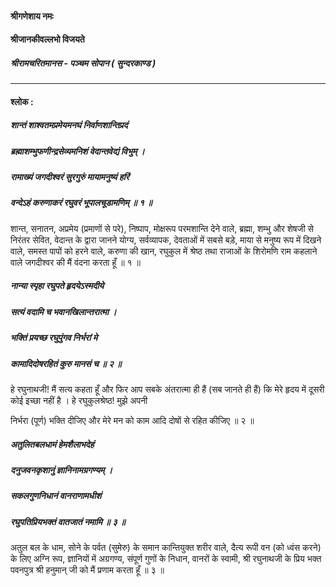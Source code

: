 #### श्रीगणेशाय नमः
#### श्रीजानकीवल्लभो विजयते

##### श्रीरामचरितमानस - पञ्चम सोपान ( सुन्दरकाण्ड )

---

#### श्लोक :

##### शान्तं शाश्वतमप्रमेयमनघं निर्वाणशान्तिप्रदं
##### ब्रह्माशम्भुफणीन्द्रसेव्यमनिशं वेदान्तवेद्यं विभुम् ।
##### रामाख्यं जगदीश्वरं सुरगुरुं मायामनुष्यं हरिं
##### वन्देऽहं करुणाकरं रघुवरं भूपालचूडामणिम् ॥ १ ॥

शान्त, सनातन, अप्रमेय (प्रमाणों से परे), निष्पाप, मोक्षरूप परमशान्ति देने वाले, ब्रह्मा, शम्भु और शेषजी से निरंतर सेवित, वेदान्त के द्वारा जानने योग्य, सर्वव्यापक, देवताओं में सबसे बड़े, माया से मनुष्य रूप में दिखने वाले, समस्त पापों को हरने वाले, करुणा की खान, रघुकुल में श्रेष्ठ तथा राजाओं के शिरोमणि राम कहलाने वाले जगदीश्वर की मैं वंदना करता हूँ ॥ १ ॥

##### नान्या स्पृहा रघुपते हृदयेऽस्मदीये
##### सत्यं वदामि च भवानखिलान्तरात्मा ।
##### भक्तिं प्रयच्छ रघुपुंगव निर्भरां मे
##### कामादिदोषरहितं कुरु मानसं च ॥ २ ॥

हे रघुनाथजी! मैं सत्य कहता हूँ और फिर आप सबके अंतरात्मा ही हैं (सब जानते ही हैं) कि मेरे हृदय में दूसरी कोई इच्छा नहीं है । हे रघुकुलश्रेष्ठ! मुझे अपनी

निर्भरा (पूर्ण) भक्ति दीजिए और मेरे मन को काम आदि दोषों से रहित कीजिए ॥ २ ॥

##### अतुलितबलधामं हेमशैलाभदेहं
##### दनुजवनकृशानुं ज्ञानिनामग्रगण्यम् ।
##### सकलगुणनिधानं वानराणामधीशं
##### रघुपतिप्रियभक्तं वातजातं नमामि ॥ ३ ॥

अतुल बल के धाम, सोने के पर्वत (सुमेरु) के समान कान्तियुक्त शरीर वाले, दैत्य रूपी वन (को ध्वंस करने) के लिए अग्नि रूप, ज्ञानियों में अग्रगण्य, संपूर्ण गुणों के निधान, वानरों के स्वामी, श्री रघुनाथजी के प्रिय भक्त पवनपुत्र श्री हनुमान् जी को मैं प्रणाम करता हूँ ॥ ३ ॥